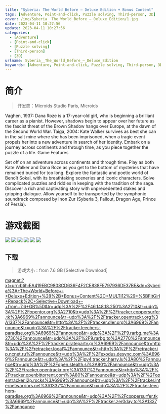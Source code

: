 ```yaml
---
title: "Syberia: The World Before – Deluxe Edition + Bonus Content"
tags: [Adventure, Point-and-click, Puzzle solving, Third-person, 3D]
cover: /img/Syberia__The_World_Before_–_Deluxe_Edition/1.jpg
date: 2023-04-11 10:27:56
update: 2023-04-11 10:27:56
categories: 
  - [Adventure]
  - [Point-and-click]
  - [Puzzle solving]
  - [Third-person]
  - [3D]
urlname: Syberia__The_World_Before_–_Deluxe_Edition
keywords: [Adventure, Point-and-click, Puzzle solving, Third-person, 3D]
---
```

# 简介

> 开发商：Microids Studio Paris, Microids

Vaghen, 1937: Dana Roze is a 17-year-old girl, who is beginning a brilliant career as a pianist. However, shadows begin to appear over her future as the fascist threat of the Brown Shadow hangs over Europe, at the dawn of the Second World War.
Taiga, 2004: Kate Walker survives as best she can in the salt mine where she has been imprisoned, when a tragic event propels her into a new adventure in search of her identity.
Embark on a journey across continents and through time, as you piece together the puzzle of a life.
Game Features

Set off on an adventure across continents and through time. Play as both Kate Walker and Dana Roze as you get to the bottom of mysteries that have remained buried for too long.
Explore the fantastic and poetic world of Benoît Sokal, with its breathtaking sceneries and iconic characters.
Solve complicated puzzles and riddles in keeping with the tradition of the saga.
Discover a rich and captivating story with unprecedented stakes and gripping dialogue.
Allow yourself to be transported by the symphonic soundtrack composed by Inon Zur (Syberia 3, Fallout, Dragon Age, Prince of Persia).

# 游戏截图

![](/img/Syberia__The_World_Before_–_Deluxe_Edition/2.jpg)
![](/img/Syberia__The_World_Before_–_Deluxe_Edition/3.jpg)
![](/img/Syberia__The_World_Before_–_Deluxe_Edition/4.jpg)
![](/img/Syberia__The_World_Before_–_Deluxe_Edition/5.jpg)
![](/img/Syberia__The_World_Before_–_Deluxe_Edition/6.jpg)
![](/img/Syberia__The_World_Before_–_Deluxe_Edition/7.jpg)


## 下载

> 游戏大小：from 7.6 GB [Selective Download]

[magnet:?xt=urn:btih:EA419EBC9808CD636F4F2CE838FE797936DE37BE&amp;dn=Syberia%3A+The+World+Before+-+Deluxe+Edition+%28%2B+Bonus+Content%2C+MULTi12%29+%5BFitGirl+Repack%2C+Selective+Download+-+from+7.6+GB%5D&amp;tr=udp%3A%2F%2F46.148.18.250%3A2710&amp;tr=udp%3A%2F%2Fopentor.org%3A2710&amp;tr=udp%3A%2F%2Ftracker.coppersurfer.tk%3A6969%2Fannounce&amp;tr=udp%3A%2F%2Ftracker.opentrackr.org%3A1337%2Fannounce&amp;tr=http%3A%2F%2Ftracker.dler.org%3A6969%2Fannounce&amp;tr=udp%3A%2F%2Ftracker.leechers-paradise.org%3A6969%2Fannounce&amp;tr=udp%3A%2F%2F9.rarbg.me%3A2730%2Fannounce&amp;tr=udp%3A%2F%2F9.rarbg.to%3A2770%2Fannounce&amp;tr=udp%3A%2F%2Ftracker.pirateparty.gr%3A6969%2Fannounce&amp;tr=http%3A%2F%2Fretracker.local%2Fannounce&amp;tr=http%3A%2F%2Fretracker.ip.ncnet.ru%2Fannounce&amp;tr=udp%3A%2F%2Fexodus.desync.com%3A6969%2Fannounce&amp;tr=udp%3A%2F%2Fipv4.tracker.harry.lu%3A80%2Fannounce&amp;tr=udp%3A%2F%2Fopen.stealth.si%3A80%2Fannounce&amp;tr=udp%3A%2F%2Ftracker.opentrackr.org%3A1337%2Fannounce&amp;tr=http%3A%2F%2Ftracker.openbittorrent.com%3A80%2Fannounce&amp;tr=udp%3A%2F%2Fopentracker.i2p.rocks%3A6969%2Fannounce&amp;tr=udp%3A%2F%2Ftracker.internetwarriors.net%3A1337%2Fannounce&amp;tr=udp%3A%2F%2Ftracker.leechers-paradise.org%3A6969%2Fannounce&amp;tr=udp%3A%2F%2Fcoppersurfer.tk%3A6969%2Fannounce&amp;tr=udp%3A%2F%2Ftracker.zer0day.to%3A1337%2Fannounce](magnet:?xt=urn:btih:EA419EBC9808CD636F4F2CE838FE797936DE37BE&amp;dn=Syberia%3A+The+World+Before+-+Deluxe+Edition+%28%2B+Bonus+Content%2C+MULTi12%29+%5BFitGirl+Repack%2C+Selective+Download+-+from+7.6+GB%5D&amp;tr=udp%3A%2F%2F46.148.18.250%3A2710&amp;tr=udp%3A%2F%2Fopentor.org%3A2710&amp;tr=udp%3A%2F%2Ftracker.coppersurfer.tk%3A6969%2Fannounce&amp;tr=udp%3A%2F%2Ftracker.opentrackr.org%3A1337%2Fannounce&amp;tr=http%3A%2F%2Ftracker.dler.org%3A6969%2Fannounce&amp;tr=udp%3A%2F%2Ftracker.leechers-paradise.org%3A6969%2Fannounce&amp;tr=udp%3A%2F%2F9.rarbg.me%3A2730%2Fannounce&amp;tr=udp%3A%2F%2F9.rarbg.to%3A2770%2Fannounce&amp;tr=udp%3A%2F%2Ftracker.pirateparty.gr%3A6969%2Fannounce&amp;tr=http%3A%2F%2Fretracker.local%2Fannounce&amp;tr=http%3A%2F%2Fretracker.ip.ncnet.ru%2Fannounce&amp;tr=udp%3A%2F%2Fexodus.desync.com%3A6969%2Fannounce&amp;tr=udp%3A%2F%2Fipv4.tracker.harry.lu%3A80%2Fannounce&amp;tr=udp%3A%2F%2Fopen.stealth.si%3A80%2Fannounce&amp;tr=udp%3A%2F%2Ftracker.opentrackr.org%3A1337%2Fannounce&amp;tr=http%3A%2F%2Ftracker.openbittorrent.com%3A80%2Fannounce&amp;tr=udp%3A%2F%2Fopentracker.i2p.rocks%3A6969%2Fannounce&amp;tr=udp%3A%2F%2Ftracker.internetwarriors.net%3A1337%2Fannounce&amp;tr=udp%3A%2F%2Ftracker.leechers-paradise.org%3A6969%2Fannounce&amp;tr=udp%3A%2F%2Fcoppersurfer.tk%3A6969%2Fannounce&amp;tr=udp%3A%2F%2Ftracker.zer0day.to%3A1337%2Fannounce)